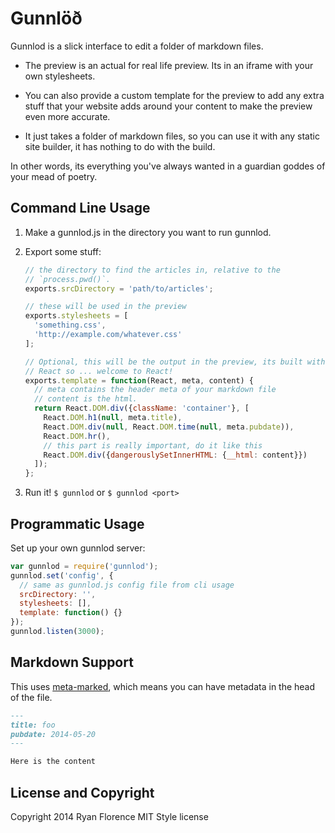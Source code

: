 Gunnlöð
=======

Gunnlod is a slick interface to edit a folder of markdown files.

- The preview is an actual for real life preview. Its in an iframe with
  your own stylesheets.

- You can also provide a custom template for the preview to add any
  extra stuff that your website adds around your content to make the
  preview even more accurate.

- It just takes a folder of markdown files, so you can use it with any
  static site builder, it has nothing to do with the build.

In other words, its everything you've always wanted in a guardian goddes
of your mead of poetry.

Command Line Usage
------------------

1. Make a gunnlod.js in the directory you want to run gunnlod.

2. Export some stuff:

   ```js
   // the directory to find the articles in, relative to the
   // `process.pwd()`.
   exports.srcDirectory = 'path/to/articles';

   // these will be used in the preview
   exports.stylesheets = [
     'something.css',
     'http://example.com/whatever.css'
   ];

   // Optional, this will be the output in the preview, its built with
   // React so ... welcome to React!
   exports.template = function(React, meta, content) {
     // meta contains the header meta of your markdown file
     // content is the html.
     return React.DOM.div({className: 'container'}, [
       React.DOM.h1(null, meta.title),
       React.DOM.div(null, React.DOM.time(null, meta.pubdate)),
       React.DOM.hr(),
       // this part is really important, do it like this
       React.DOM.div({dangerouslySetInnerHTML: {__html: content}})
     ]);
   };
   ```

3. Run it! `$ gunnlod` or `$ gunnlod <port>`

Programmatic Usage
------------------

Set up your own gunnlod server:

```js
var gunnlod = require('gunnlod');
gunnlod.set('config', {
  // same as gunnlod.js config file from cli usage
  srcDirectory: '',
  stylesheets: [],
  template: function() {}
});
gunnlod.listen(3000);
```

Markdown Support
----------------

This uses [meta-marked](https://github.com/j201/meta-marked), which
means you can have metadata in the head of the file.

```md
---
title: foo
pubdate: 2014-05-20
---

Here is the content
```

License and Copyright
---------------------

Copyright 2014 Ryan Florence
MIT Style license

